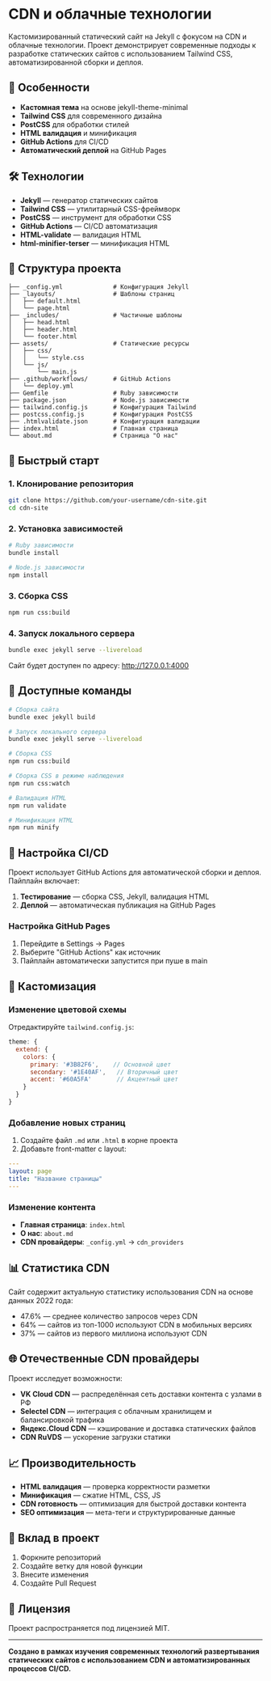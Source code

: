 # CDN и облачные технологии

Кастомизированный статический сайт на Jekyll с фокусом на CDN и облачные технологии. Проект демонстрирует современные подходы к разработке статических сайтов с использованием Tailwind CSS, автоматизированной сборки и деплоя.

## 🚀 Особенности

- **Кастомная тема** на основе jekyll-theme-minimal
- **Tailwind CSS** для современного дизайна
- **PostCSS** для обработки стилей
- **HTML валидация** и минификация
- **GitHub Actions** для CI/CD
- **Автоматический деплой** на GitHub Pages

## 🛠 Технологии

- **Jekyll** — генератор статических сайтов
- **Tailwind CSS** — утилитарный CSS-фреймворк
- **PostCSS** — инструмент для обработки CSS
- **GitHub Actions** — CI/CD автоматизация
- **HTML-validate** — валидация HTML
- **html-minifier-terser** — минификация HTML

## 📁 Структура проекта

```
├── _config.yml              # Конфигурация Jekyll
├── _layouts/                # Шаблоны страниц
│   ├── default.html
│   └── page.html
├── _includes/               # Частичные шаблоны
│   ├── head.html
│   ├── header.html
│   └── footer.html
├── assets/                  # Статические ресурсы
│   ├── css/
│   │   └── style.css
│   └── js/
│       └── main.js
├── .github/workflows/       # GitHub Actions
│   └── deploy.yml
├── Gemfile                  # Ruby зависимости
├── package.json             # Node.js зависимости
├── tailwind.config.js       # Конфигурация Tailwind
├── postcss.config.js        # Конфигурация PostCSS
├── .htmlvalidate.json       # Конфигурация валидации
├── index.html               # Главная страница
└── about.md                 # Страница "О нас"
```

## 🚀 Быстрый старт

### 1. Клонирование репозитория

```bash
git clone https://github.com/your-username/cdn-site.git
cd cdn-site
```

### 2. Установка зависимостей

```bash
# Ruby зависимости
bundle install

# Node.js зависимости
npm install
```

### 3. Сборка CSS

```bash
npm run css:build
```

### 4. Запуск локального сервера

```bash
bundle exec jekyll serve --livereload
```

Сайт будет доступен по адресу: http://127.0.0.1:4000

## 📝 Доступные команды

```bash
# Сборка сайта
bundle exec jekyll build

# Запуск локального сервера
bundle exec jekyll serve --livereload

# Сборка CSS
npm run css:build

# Сборка CSS в режиме наблюдения
npm run css:watch

# Валидация HTML
npm run validate

# Минификация HTML
npm run minify
```

## 🔧 Настройка CI/CD

Проект использует GitHub Actions для автоматической сборки и деплоя. Пайплайн включает:

1. **Тестирование** — сборка CSS, Jekyll, валидация HTML
2. **Деплой** — автоматическая публикация на GitHub Pages

### Настройка GitHub Pages

1. Перейдите в Settings → Pages
2. Выберите "GitHub Actions" как источник
3. Пайплайн автоматически запустится при пуше в main

## 🎨 Кастомизация

### Изменение цветовой схемы

Отредактируйте `tailwind.config.js`:

```javascript
theme: {
  extend: {
    colors: {
      primary: '#3B82F6',    // Основной цвет
      secondary: '#1E40AF',   // Вторичный цвет
      accent: '#60A5FA'       // Акцентный цвет
    }
  }
}
```

### Добавление новых страниц

1. Создайте файл `.md` или `.html` в корне проекта
2. Добавьте front-matter с layout:

```yaml
---
layout: page
title: "Название страницы"
---
```

### Изменение контента

- **Главная страница**: `index.html`
- **О нас**: `about.md`
- **CDN провайдеры**: `_config.yml` → `cdn_providers`

## 📊 Статистика CDN

Сайт содержит актуальную статистику использования CDN на основе данных 2022 года:

- 47.6% — среднее количество запросов через CDN
- 64% — сайтов из топ-1000 используют CDN в мобильных версиях
- 37% — сайтов из первого миллиона используют CDN

## 🌐 Отечественные CDN провайдеры

Проект исследует возможности:

- **VK Cloud CDN** — распределённая сеть доставки контента с узлами в РФ
- **Selectel CDN** — интеграция с облачным хранилищем и балансировкой трафика
- **Яндекс.Cloud CDN** — кэширование и доставка статических файлов
- **CDN RuVDS** — ускорение загрузки статики

## 📈 Производительность

- **HTML валидация** — проверка корректности разметки
- **Минификация** — сжатие HTML, CSS, JS
- **CDN готовность** — оптимизация для быстрой доставки контента
- **SEO оптимизация** — мета-теги и структурированные данные

## 🤝 Вклад в проект

1. Форкните репозиторий
2. Создайте ветку для новой функции
3. Внесите изменения
4. Создайте Pull Request

## 📄 Лицензия

Проект распространяется под лицензией MIT.

---

**Создано в рамках изучения современных технологий развертывания статических сайтов с использованием CDN и автоматизированных процессов CI/CD.**
